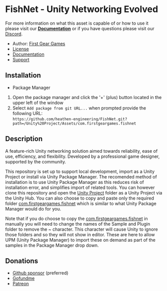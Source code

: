 # FishNet - Unity Networking Evolved

For more information on what this asset is capable of or how to use it please visit our **[Documentation](https://fish-networking.gitbook.io/docs)** or if you have questions please visit our [Discord](https://discord.gg/NqzSEqR).

* Author: [First Gear Games](https://github.com/sponsors/FirstGearGames)
* [License](https://github.com/heathen-engineering/FishNet/blob/main/Unity%20Project/Assets/com.firstgeargames.fishnet/LICENSE.txt)
* [Documentation](https://fish-networking.gitbook.io/docs)
* [Support](https://discord.gg/NqzSEqR)
  
## Installation
* Package Manager
1) Open the package manager and click the '+' (plus) button located in the upper left of the window
2) Select `Add package from git URL...` when prompted provide the following URL:  
`https://github.com/heathen-engineering/FishNet.git?path=/Unity%20Project/Assets/com.firstgeargames.fishnet`  

## Description
A feature-rich Unity networking solution aimed towards reliability, ease of use, efficiency, and flexibility. Developed by a professional game designer, supported by the community.

This repository is set up to support local development, import as a Unity Project or install via Unity Package Manager. The recomended method of installation is to use Unity Package Manager as this reduces risk of installation error, and simplifies import of related tools. You can however clone this repository and open the [Unity Project](https://github.com/heathen-engineering/FishNet/tree/main/Unity%20Project) folder as a Unity Project via the Unity Hub. You can also choose to copy and paste only the required folder [com.firstgeargames.fishnet](https://github.com/heathen-engineering/FishNet/tree/main/Unity%20Project/Assets/com.firstgeargames.fishnet) which is similar to what Unity Package Manager would do for you.

Note that if you do choose to copy the [com.firstgeargames.fishnet](https://github.com/heathen-engineering/FishNet/tree/main/Unity%20Project/Assets/com.firstgeargames.fishnet) in manually you will need to change the names of the Sample and Plugin folder to remove the ~ character. This character will cause Unity to ignore those folders and so they will not show in editor. These are here to allow UPM (Unity Package Manager) to import these on demand as part of the samples in the Package Manager drop down.

## Donations
* [Github sponsor](https://github.com/sponsors/FirstGearGames) (preferred)
* [Gofundme](https://www.gofundme.com/f/fishnet)
* [Patreon](https://www.patreon.com/firstgeargames)
